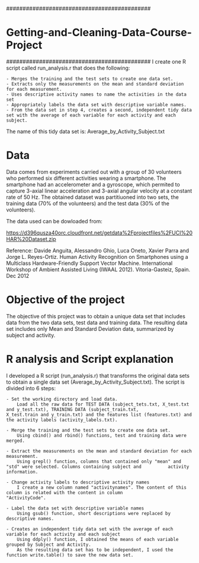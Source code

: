############################################
# Getting-and-Cleaning-Data-Course-Project #
############################################
I create one R script called run_analysis.r that does the following:

	- Merges the training and the test sets to create one data set.
	- Extracts only the measurements on the mean and standard deviation for each measurement. 
	- Uses descriptive activity names to name the activities in the data set
	- Appropriately labels the data set with descriptive variable names. 
	- From the data set in step 4, creates a second, independent tidy data set with the average of each variable for each activity and each subject. 

The name of this tidy data set is: Average_by_Activity_Subject.txt

# Data 

Data comes from experiments carried out with a group of 30 volunteers who performed six different activities wearing a smartphone. The smartphone had an accelerometer and a gyroscope, which permited to capture 3-axial linear acceleration and 3-axial angular velocity at a constant rate of 50 Hz. The obtained dataset was partitiuoned into two sets, the training data (70% of the volunteers) and the test data (30% of the volunteers).

The data used can be dowloaded from: 

https://d396qusza40orc.cloudfront.net/getdata%2Fprojectfiles%2FUCI%20HAR%20Dataset.zip

Reference: Davide Anguita, Alessandro Ghio, Luca Oneto, Xavier Parra and Jorge L. Reyes-Ortiz. Human Activity Recognition on Smartphones using a Multiclass Hardware-Friendly Support Vector Machine. International Workshop of Ambient Assisted Living (IWAAL 2012). Vitoria-Gasteiz, Spain. Dec 2012

# Objective of the project
The objective of this project was to obtain a unique data set that includes data from the two data sets, test data and training data. The resulting data set includes only Mean and Standard Deviation data, summarized by subject and activity. 

# R analysis and Script explanation
I developed a R script (run_analysis.r) that transforms the original data sets to obtain a single data set (Average_by_Activity_Subject.txt). The script is divided into 6 steps: 

	- Set the working directory and load data. 
		Load all the raw data for TEST DATA (subject_tets.txt, X_test.txt and y_test.txt), TRAINING DATA (subject_train.txt, 			X_test.train and y_train.txt) and the features list (features.txt) and the activity labels (activity_labels.txt).
	
	- Merge the training and the test sets to create one data set. 
		Using cbind() and rbind() functions, test and training data were merged. 
	
	- Extract the measurements on the mean and standard deviation for each measurement. 
		Using grepl() function, columns that contained only "mean" and "std" were selected. Columns containing subject and 			activity information.

	- Change activity labels to descriptive activity names
		I create a new column named "activitynames". The content of this column is related with the content in column 				"ActivityCode".

	- Label the data set with descriptive variable names
		Using gsub() function, short descriptions were replaced by descriptive names.

	- Creates an independent tidy data set with the average of each variable for each activity and each subject
		Using ddply() function, I obtained the means of each variable grouped by Subject and Activity.
		As the resulting data set has to be independent, I used the function write.table() to save the new data set. 





